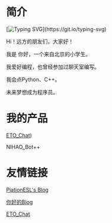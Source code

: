 # 简介

[![Typing SVG](https://readme-typing-svg.demolab.com?font=Fira+Code&pause=1000&width=435&lines=NIHAOAWA.)](https://git.io/typing-svg) 

Hi！远方的朋友们，大家好！

我是 你好，一个来自北京的小学生。

我爱好编程，也曾经参加过聊天室编写。

我会点Python、C++。

未来梦想成为程序员。

# 我的产品

[ETO_Chat](https://githubfast.com/imnt-studio/New-ETC))

NIHAO_Bot++

# 友情链接

[PiationESL's Blog](https://imnt.or.td)

[你好的Blog](https://nihao.imnt.or.td)

[ETO_Chat](https://chat.imnt.or.td)

